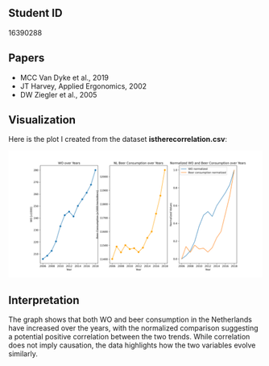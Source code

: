 
## Student ID
16390288

## Papers
- MCC Van Dyke et al., 2019
- JT Harvey, Applied Ergonomics, 2002
- DW Ziegler et al., 2005

## Visualization
Here is the plot I created from the dataset **istherecorrelation.csv**:

![Plot](graph.png)

## Interpretation
The graph shows that both WO and beer consumption in the Netherlands have increased over the years, 
with the normalized comparison suggesting a potential positive correlation between the two trends. 
While correlation does not imply causation, the data highlights how the two variables evolve similarly.
